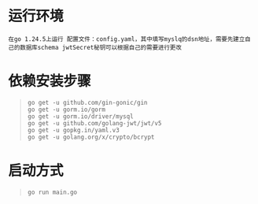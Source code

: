# 运行环境
`在go 1.24.5上运行
配置文件：config.yaml，其中填写myslq的dsn地址，需要先建立自己的数据库schema
jwtSecret秘钥可以根据自己的需要进行更改`


# 依赖安装步骤
>```
>go get -u github.com/gin-gonic/gin
>go get -u gorm.io/gorm
>go get -u gorm.io/driver/mysql
>go get -u github.com/golang-jwt/jwt/v5
>go get -u gopkg.in/yaml.v3
>go get -u golang.org/x/crypto/bcrypt
>```

# 启动方式
>```
>go run main.go
>```
